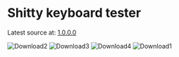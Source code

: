 # Shitty keyboard tester


 
Latest source at: <a href="https://github.com/tadaHrd/Shitty-keyboard-tester/tree/1.0.0.0">1.0.0.0</a>

![Download2](https://user-images.githubusercontent.com/61803006/210137411-687ec128-dd69-457b-803d-178208341039.png)
![Download3](https://user-images.githubusercontent.com/61803006/210137414-863ef07b-58bd-4746-b57d-7f2718977f0c.png)
![Download4](https://user-images.githubusercontent.com/61803006/210137415-f737319e-0213-44aa-bc50-e873ee60a58e.png)
![Download1](https://user-images.githubusercontent.com/61803006/210137416-e7cbdced-511a-4368-9a20-d2fdb4ec8e3f.png)
